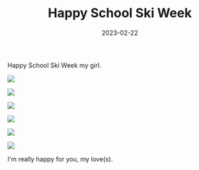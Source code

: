 ﻿---
title: "Happy School Ski Week"
date: "2023-02-22"
lastmod: "2023-02-22"
tags: ["bio","self","life"]
authors: ["kevinan9"]
---

Happy School Ski Week my girl.

![](https://lh3.googleusercontent.com/RkX-ta3f1OfXywsZ2gcs3yA1F0Cd3hOIIem9T2_dm3oz6kmY2hahne72-IuasRhov3G9BqFMxqxtuC0imINezmyodzgR3woQT8j7oAUr9m5e0DMGQwEJtVZt9zdX_Hfmu3qnsuRAx9EQLlXYhxhdOyIgJdBZYJgBQpAzcGz6csVmXIgKpFIJeM18Pfn3ANvWolD_FKN771CB9x93zsNjwkDMrvxls8p3IPipBMIcDfzqBAPqMliwk3X35bIkhV3IUheG9ppN5UcbX6Am0cXn0edlUhcrG7h7YKZ0IEewn-fWQ9UAXQeEkV6h61ETPZ_pav5jGkYV3GvsIs90TrP-PYwXrUInZg4I-DbOa_nfJqkbhIVqk_2imfYuE-CgXOt98YAi6eRKR5oyeaZcbY562Ilc2smpc7XOFiSmCzellkNUnk8Pu9MV1uPQUUTt-LqYSC9IaM0ZtNCCM6tbZ5qSISJRlMs9iZR-GkLwpI3f4mXWHswv_PGu0CFrF2JZc0MtjRrn3YDxt54ejW-7YSuTkHyLCqI_tFeqNJFmrY3m16fvZn9BvW_uyb7R9UvGWkkBLpoubKIUXqXH1moPerCeS5rHVN44lR1L4Gq0sOJqNr6tr0ZCaPuTFCtYIEsNv6mikUnTPgji7SReVOsLXkQDblERP0rYRMNZkQzrvenO2e-RmxFVonDBm7eUiTc7sftoMSAPx5O_HpPgGHJ_QDdT34bFDvmXh2neRPKK_T1bQuz83VVcPPtL1x2PCNef9ovjyDKgbUeOb0oApZqMf2WBelJzNpm_1dCddl_JgjtQXmdACr_M9JJBs7Wo7synrVFZYo1Hz0_cdODDnmhJrEG-JBMlqHHeV1ogjPP4rPyV8ha3wnVBBK6ep8KWpnB5P8dSWaVuZJ93XVdTOb5n3hDp-hknq87mNz0ytLWHcf9pdEXx7JhfyWHu9IG2tcQfLfVMg597uYRJQKiUoAWlWUU9Xfx-F5a6004KSWnx1SifABhvecBmDscArLY0mq-c5H_ZZcp3-jom8oFcJArnIkJe_nXGcg=w2776-h2082-no?authuser=0)

![](https://lh3.googleusercontent.com/okt5AE_l2mdTmiilBFpmEp49qZ5UbFOINnf8msH5X4VycB5L-Tse82zwwQ_SWcKCKuQeGCkeYruUM8NAz-B6oxAiQ6edEkDON11FQmStWDYhm643lu5cRipe73f5phVbc9RzNNYSfQ6vKBcEfr6-uwjl-h5FhZmQNnTGcSpQrqJ1kEqu_ko7rPSe_3FOeObfiO9v-tfkUg-bK9dwpp8kd2-eEBph9RN3iK_WBBp6AQd8ZcB7MZJ4xujnSvdlorY-mtZQGsStCs3vOCGuxoCoEvHXwIO3VHasp531RhTMS5ZiKxa1yGQiTsAPi7-xzHRVv6j7xgUAdxb4QNa_11yNPsohWmKT6c7gCvTdKww6LlwFzWQq_e-KeBeNvC2f7Vz2Ut3S5Lq3OziMezN_rKvDpKb3mSFjXJyy7Qbx6UxEgwlLoHUFcqxgB9vOZ-Z5jjOz45G4d-TnMbVhD94g66l2-s_Z1aMMUkLxmiysJynlSSZY4zC2a4rOIT-ztI9O_igcTyTzZcHHtmeBLNRmsPd7BXdDnHqRWKWeSTNwmgmZiQMPnCu_xThXkjNtUl2aXBEofhQnibI4iFNS6j-mCTVVsIMu1ELSvB6LUICVUVkQjyc8bylx2LTdVGnibAOpgr5na4BNYb0Z_s0UAcP2Snb3GgdvfT64lqzT8kYmwdeYkZa_J9g_feDa_bZaGIx-tAV1eQSDmCbMQoOgaXDS-20a8bJ3d6kfnsGEQ5Cuzb_1nlvxZsMeE-fttq4WyWCfKCVWOWG1HVHJ6JRa0bn3MgBYUVqgP9lpZScnQNFzBilldQtcXs8k2UixFGBRP9dek-iGTGrLlyJHNO_h7l5zdbDE2vn__biKMi0WMYXtmKNS4Xv799zmUU1jeLvkw66W15yNlOYQu6T5fJvtuLqFexuhykng6Qt_Ll_Xj1nsNhWYKIEYwWt8bVV05dQYG4Gz8rkOKTWkfRka00h9_WDtEZfvy2JpX0GQzE-9uKwXIVOGq6OSUy6Tuz8S7_muJ-G5_vMSTr9MNj75zUhP81splQ8Yy0uaWQ=w1562-h2082-no?authuser=0)

![](https://lh3.googleusercontent.com/j-oTC6xDrGHRw8j5dQcplqf6TKwgqMoPYCaXEZGsgseDMvDL9Bj40ZaaL1zFR3KEOjIiVsqhIfKg-OON2ov9y4InTvmoediGgBDsEl3Gx6wU0zXzJAibZzzHLVSxkjCM_XClquf-yuFm5FM_VuyoPBsfAbn8Aja7Y-QlHB_lgkaQKPhRMVAf2yeHYlp-pWqVrSKdmnYQIuhqO49lfb4typqyATw6OhIxPUgq0HcThuBUXr2G9G8hL0oZby60GxQx-fWWBIXkhzYPpL7R0mPOLcXZ2biGNkmZMhOcoF-FKcs07obrxDz1l-WnqUDjNy33dVJLWzyFIlYjjehxNJfCCZ-rs4PG4Dq1hRh9DNfIJwLQsxtbT5Tcm8Z_d3_dzSL6RXBotNGBgUnWzIyZMIlb39jPr4KBEEk-GO2iLi-qBz-3mFjucJgOrZTDBJh_swdO3wET2u-rFRDOa4Z_0Qj7gOm0wK1PXtjl4wt5RxTqD8vKayILf4kXVHFAUF7L3PgOOrJB27XdXXyUqPgJcPTaWhz4vlh91eVyG-t9KFly5hZIElj9rllbE5-2_l2BxiHM7Fsf6yHQZiIiQgdmnLMmnhsKJEDE9yw3XAivzomqvTfVKvOR4Y7L2ToOkC4-3VvjjSGhbn_HWTIgvxewtV029ghtMFPa4nWTgCL-dodLp2UiYAQIgshmcfYhVIf_U7veWecRrttLKWxW42m5m8sxIFHxNlfujf8G175kKg_VSp5Sa2Ejckfmqc3ckoqKOKFLtsx8AByrpO233arB7svUZaB010ThYpFDcbkDDmk3ROKZwMbskD-5xeifjrreq8zWcZzzqW48P3TXO9dyThWhnnlGk8lTCeiKVugtM6juhcpuzW6SBJeJnuwbipt9VMRAJa0c8rSYhisAsXK3UArWlw2VZTYo6Bc6Jil-V0CirvX93d4-5Sh31zr9T77tWIawLbWWJ--UtX38vv2laKA01zrn7xmpHOOdTJEQ13RvmyrskYJIvoBiBd_Gk_jcmmRh8D4S8q8J2jR9XoOV9DbaTNcufQ=w2776-h2082-no?authuser=0)

![](https://lh3.googleusercontent.com/WFBkxdReGY8ICAmlqnfS7Bu88BeASafVM-d8Vy1KBPhxjUqdA3LlUIoUN4jA17GbNRNyGIsl7cDl0VVifHpmfF8AbuLaMruVzV8j9zdnDIXd299JmibLg-K-92lPN0uOCCiQE4f-s8BVeDpASAAQ9Y90hxZZZqgEc6hIVPYIuyLX5XNZLn1ZJ0wIZlRJ5ttjyXRhrqYXv9G5SNI9E4NafNcgDkdNqxKxA0RqirIi3uWheY4pTzs4QyEZ_G56Njh4CqxtNiEW1s5JdH39EN6eZr_ptyIFYGq56rJV6-zaWntiaWXxTcSuCBuNIdOjk6fkDcusEZ6MKRZYoHhi1h9bW31O8wGC6g6Uhf-HnnKXE1H-TOIP_UQpKzClFXn6RCmHePOvL2gkU2SiNzhchyCE5O3kIfYNSWRYSRx18A7GCXFBzOkZuLS6ftB8OOlJ5BU6VuonLHT0rPuWnNzvVAWhgKFvoihbA9l_A9Z_lXA0m-jzGgIwPkBa91rzK3vasiJnLRxoeWgvUY1_KAoScyAZvtu_iV8PQdotbXkCoRRUpyYXvLTbAUXKR3BDux1-o-Y0hkkyd3ojvYsDMR03yz-BPoc7W8F5ixLYO_C74IhqdnQT4HORKZWG_gz8Dz4zjiAlOZxSEQClpAR8ovPI5NQ-AV6pMTE9n-46vpEHCIAjMdR7ZI-Iw5F_gUiIH4fcXFn-UROSz8kDjUWFVqfZtqDQKf1wBiphyqicYNusyAvQ6VdiK9h49FXl43IMUm-FLt7eKzQ5MVGqs9cEbTDwSGl0zTBP06yOejknlxeIGPJh1wutIl5mXs2261EYAPTlQTccylbEprOvVOw7tPh6Ws3Sjj2ExJtoCrt2q4wMTeevPLofCc0D7Z7Il2UG4qzwyOeNzcRb-om3oG8OOCvoYDUZCdmmby3rMNTnqQDsUBCkPM2iv6WF-TlNVeGe9RvKxHqqbbXGFIvKg5mq4NXfZPNCt4dY87JNuv8wSsSEoEXrhfWh_EXdvgJehpwD4Ecuo_6wzzDAvJtqaRuCvaozACkQfgDueQ=w1562-h2082-no?authuser=0)

![](https://lh3.googleusercontent.com/tfk8bTzP7dk-9MPk0_SeiDF3yqrOT7y-o2ZatKweEwv70DfuKzWWsa2-39o1bqS4LvPLof4OqHW4wMtiGFG5Xp2UmmAe0mqfk_V_7H9bwvXlC4JgX3YPG-RlGKau3jWGH5fZ_iCr8ljSo3o0m-MifH8fDjbBJkcDfc-3584XqERLicx1YacsjGIMznnlsroqfnU0TGoK22mogctJMXfRipujjxXv6HtbxJmlaKeXuEX0QQgLsYo-AAihSELQLmiNDxyuheAV2SM3uYRP-l2fpyi8o17axgya6KhZbrXBnkTB0lIT-YTgTDBdPTM75ZuiSuOTaXSmUqE-sPp-UkkHP0vOqvqHHJ6haCEfzm7tjoPG20-uBLuSzlyiTj3dXxMHKWaaBWR2BKqkhvYUFN8klih5BhTwPo4RwzW1j7FUzV1oGPJ94GvHaj3ddnyACLjMXvHoG1svR0Q-OR0IobvMeEaIabht5i9MYvLbetCEev2s8pauhzc-MMEoziabGSTetwYfG7uL_SyL4zPVAYX8SfqN9b4-jYJS6cFtThHX215QAbN5ywyKRCAtSGoTrUu4E39zJFUVhFzhnA2OwY6WWNcwJIX2VGopNJITEYtCwIpY9EO1ApkICQT19A0ZWXTgc1mzZP-eHYayNp19PGABp3LalorLLdqWyBeNgXVWx6hwy1wRxZcRgIF4Lu7K1_JS38mU6SqrVrBgi84oLAvO0UW842Ovv34khKILg_joEPicyLqJgDKbpfqVlWcrAzXDaZUCwQfK4Nh5aqVv_MVLkpRQx1PM03OcDrUUmkDZpddkujv7YgnAMBkhIobx-6sIeUc17HqRnGpaPcLXG7iHZngceybMTNCwLqvDvHEy859PFw0KqN-ZShci_w1KQgDCQQ4CJ-W2Nz2knU691riXDQRlk5AD33MPkW6ziIY_EspybqJ97tolzesnMSScptZ5s5yjXJiTnoPudtedh3puWWv6FwiPwMFI-LaIXJM-_5c92BsZpC6_ZIV3YJjM5w_ykjwK16JWicyhMa7tEVxUAmsfTQ=w1562-h2082-no?authuser=0)

![](https://lh3.googleusercontent.com/X_k8hZHA7O_BO3wuR4-WBJxG4_Y5MZfM2ijagX_2_vEBn7seX-9sIxOOhLr0fws8bypDSuAFTUMy9koD1hLCNUBUXwIFFzB1i2DIYE_B7q2iV-wkIh0zGD30f-BvrxpI8OiUXAb_knBmVT5bJwf4fhLaGfI6d84qQxxUT8mUPDLVAvpgCaY8yIUmNyyfN2QDNcb_D82-rIsXU8h_NdR_rt6xMX5dZ53n2pgkek9e2Wfm0-spLy1yvEnHWmkBALHdezeqkNMuws6XKFxYkeG5zd8iq3rwK32Ww-PV2Fm6UiflKD3XxP629w8rQ-t7oJuZgERr3glTF-JCz7HwO8k4hp7YOxJ3LhG1FI9IAyraNYlaYgIxTkGbO8shgfAeUmcVPXoizeHNr9ZGxFR416n2YNEYNBNyIEypdjgpa_GZmZ6SVKMypdslL04EM4dubS_zEBQ_4E0luBk1P3Cync5Osl9epJ4NTZIhKxUPBynv32_5vKBQyUzuwIYyA-P8sbhtQTATUATHuhTeETeL9SITYxhaO5ExsGWrW1RHl_PBXwoSXhsfmm3T6dolicvNL3qAxw7xLdphWyqe2nYtBT0bodnuWXouZHoTcQPmLYim42XzX8OIaNTD4smZ8WuSdl-VCxfXf-3dSpE2uyWm80OwK-qjoKS05lbl6JaTV1YD1p7NOEMwplAwq_XV2ZJgl_cszQGIOZdbP7xsGSiWzX4_T5xfBWA15kTKvV5CYuFpRYAzhA_Vj5TJVUNpSjj2wjrgHB_VhAClcVZdIlpza5PFBBadzFjNS7VBlwwT8WShfkDZ5EwgUU1PEALj4zscUF7FtaNP7HgoPLnTJ_wVIFxh2tEi2ZzV9ihGUqQgq1WbY7xD-aTF1j36kPfoDsCr-TkH8WCJ_f_OZ5Vbcr_9i0OyWHF6_6WUkVtFQXZSU58q_FxYyy6g50OBswK1XO3VFfMGh5jqLZqGIDFcURubFOin1hSfL1QhRF1mlAtWpFoKCz68OYdEVokwYbIVGwM52fcUhvJ-zwwzbUdUfRm4Iac_lRSzDg=w1562-h2082-no?authuser=0)

I'm really happy for you, my love(s).
